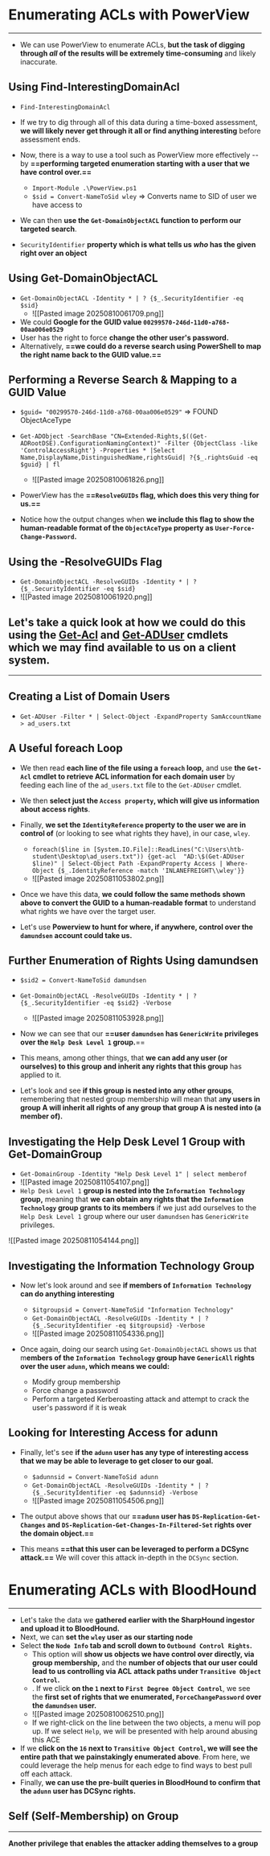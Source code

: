 # Enumerating ACLs with PowerView
---
- We can use PowerView to enumerate ACLs, **but the task of digging through _all_ of the results will be extremely time-consuming** and likely inaccurate.

## Using Find-InterestingDomainAcl
- `Find-InterestingDomainAcl`
- If we try to dig through all of this data during a time-boxed assessment, **we will likely never get through it all or find anything interesting** before assessment ends.
  
- Now, there is a way to use a tool such as PowerView more effectively -- by **==performing targeted enumeration starting with a user that we have control over.==**

	- `Import-Module .\PowerView.ps1`
	- `$sid = Convert-NameToSid wley` => Converts name to SID of user we have access to

- We can then **use the `Get-DomainObjectACL` function to perform our targeted search**.
- `SecurityIdentifier` **property which is what tells us _who_ has the given right over an object**

## Using Get-DomainObjectACL
- `Get-DomainObjectACL -Identity * | ? {$_.SecurityIdentifier -eq $sid}`
	- ![[Pasted image 20250810061709.png]]
- We could **Google for the GUID value `00299570-246d-11d0-a768-00aa006e0529`**
- User has the right to force **change the other user's password.**
- Alternatively, **==we could do a reverse search using PowerShell to map the right name back to the GUID value.==**

## Performing a Reverse Search & Mapping to a GUID Value
- `$guid= "00299570-246d-11d0-a768-00aa006e0529"` => FOUND ObjectAceType
- `Get-ADObject -SearchBase "CN=Extended-Rights,$((Get-ADRootDSE).ConfigurationNamingContext)" -Filter {ObjectClass -like 'ControlAccessRight'} -Properties * |Select Name,DisplayName,DistinguishedName,rightsGuid| ?{$_.rightsGuid -eq $guid} | fl`
	- ![[Pasted image 20250810061826.png]]

- PowerView has the **==`ResolveGUIDs` flag, which does this very thing for us.==**
- Notice how the output changes when **we include this flag to show the human-readable format of the `ObjectAceType` property as `User-Force-Change-Password`.**

## Using the -ResolveGUIDs Flag
- `Get-DomainObjectACL -ResolveGUIDs -Identity * | ? {$_.SecurityIdentifier -eq $sid}`
- ![[Pasted image 20250810061920.png]]

## Let's take a quick look at **how we could do this using the [Get-Acl](https://docs.microsoft.com/en-us/powershell/module/microsoft.powershell.security/get-acl?view=powershell-7.2) and [Get-ADUser](https://docs.microsoft.com/en-us/powershell/module/activedirectory/get-aduser?view=windowsserver2022-ps) cmdlets which we may find available to us on a client system.**
---
## Creating a List of Domain Users
- `Get-ADUser -Filter * | Select-Object -ExpandProperty SamAccountName > ad_users.txt`
## A Useful foreach Loop
- We then read **each line of the file using a `foreach` loop,** and use **the `Get-Acl` cmdlet to retrieve ACL information for each domain user** by feeding each line of the `ad_users.txt` file to the `Get-ADUser` cmdlet. 
- We then **select just the `Access property`, which will give us information about access rights**. 
- Finally, **we set the `IdentityReference` property to the user we are in control of** (or looking to see what rights they have), in our case, `wley`.
	- `foreach($line in [System.IO.File]::ReadLines("C:\Users\htb-student\Desktop\ad_users.txt")) {get-acl  "AD:\$(Get-ADUser $line)" | Select-Object Path -ExpandProperty Access | Where-Object {$_.IdentityReference -match 'INLANEFREIGHT\\wley'}}`
	- ![[Pasted image 20250811053802.png]]

- Once we have this data, **we could follow the same methods shown above to convert the GUID to a human-readable format** to understand what rights we have over the target user.
- Let's use **Powerview to hunt for where, if anywhere, control over the `damundsen` account could take us.**

## Further Enumeration of Rights Using damundsen
- `$sid2 = Convert-NameToSid damundsen`
- `Get-DomainObjectACL -ResolveGUIDs -Identity * | ? {$_.SecurityIdentifier -eq $sid2} -Verbose`
	- ![[Pasted image 20250811053928.png]]
- Now we can see that our **==user `damundsen` has `GenericWrite` privileges over the `Help Desk Level 1` group.**==
- This means, among other things, that **we can add any user (or ourselves) to this group and inherit any rights that this group** has applied to it.

- Let's look and see **if this group is nested into any other groups**, remembering that nested group membership will mean that a**ny users in group A will inherit all rights of any group that group A is nested into (a member of).**

## Investigating the Help Desk Level 1 Group with Get-DomainGroup
- `Get-DomainGroup -Identity "Help Desk Level 1" | select memberof`
- ![[Pasted image 20250811054107.png]]
- `Help Desk Level 1` **group is nested into the `Information Technology` group,** meaning that **we can obtain any rights that the `Information Technology` group grants to its members** if we just add ourselves to the `Help Desk Level 1` group where our user `damundsen` has `GenericWrite` privileges.

![[Pasted image 20250811054144.png]]

## Investigating the Information Technology Group
- Now let's look around and see **if members of `Information Technology` can do anything interesting**
	- `$itgroupsid = Convert-NameToSid "Information Technology"`
	- `Get-DomainObjectACL -ResolveGUIDs -Identity * | ? {$_.SecurityIdentifier -eq $itgroupsid} -Verbose`
	- ![[Pasted image 20250811054336.png]]

- Once again, doing our search using `Get-DomainObjectACL` shows us that m**embers of the `Information Technology` group have `GenericAll` rights over the user `adunn`, which means we could:**
	- Modify group membership
	- Force change a password
	- Perform a targeted Kerberoasting attack and attempt to crack the user's password if it is weak

## Looking for Interesting Access for adunn
- Finally, let's see **if the `adunn` user has any type of interesting access that we may be able to leverage to get closer to our goal.**
	- `$adunnsid = Convert-NameToSid adunn `
	- `Get-DomainObjectACL -ResolveGUIDs -Identity * | ? {$_.SecurityIdentifier -eq $adunnsid} -Verbose`
	- ![[Pasted image 20250811054506.png]]

- The output above shows that our **==`adunn` user has `DS-Replication-Get-Changes` and `DS-Replication-Get-Changes-In-Filtered-Set` rights over the domain object.==** 
- This means **==that this user can be leveraged to perform a DCSync attack.==** We will cover this attack in-depth in the `DCSync` section.

# Enumerating ACLs with BloodHound
---
- Let's take the data we **gathered earlier with the SharpHound ingestor and upload it to BloodHound.** 
- Next, we can **set the `wley` user as our starting node**
- Select **the `Node Info` tab and scroll down to `Outbound Control Rights`.**
	- This option will **show us objects we have control over directly, via group membership,** and the **number of objects that our user could lead to us controlling via ACL** **attack paths under `Transitive Object Control`.**
	- . If we click **on the `1` next to `First Degree Object Control`**, we see the **first set of rights that we enumerated, `ForceChangePassword` over the `damundsen` user.**
	- ![[Pasted image 20250810062510.png]]
	- If we right-click on the line between the two objects, a menu will pop up. If we select `Help`, we will be presented with help around abusing this ACE
- If we **click on the `16` next to `Transitive Object Control`, we will see the entire path that we painstakingly enumerated above**. From here, we could leverage the help menus for each edge to find ways to best pull off each attack.
- Finally, **we can use the pre-built queries in BloodHound to confirm that the `adunn` user has DCSync rights.**

## Self (Self-Membership) on Group
---
**Another privilege that enables the attacker adding themselves to a group**
